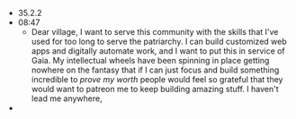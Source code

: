 - 35.2.2
- 08:47
	- Dear village, I want to serve this community with the skills that I've used for too long to serve the patriarchy. I can build customized web apps and digitally automate work, and I want to put this in service of Gaia. My intellectual wheels have been spinning in place getting nowhere on the fantasy that if I can just focus and build something incredible to _prove my worth_ people would feel so grateful that they would want to patreon me to keep building amazing stuff. I haven't lead me anywhere,
-